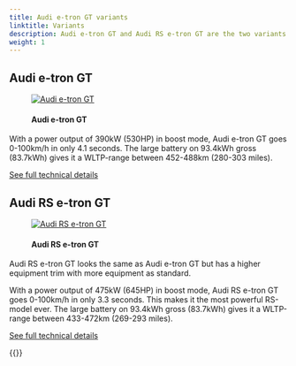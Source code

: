 ```yaml
---
title: Audi e-tron GT variants
linktitle: Variants
description: Audi e-tron GT and Audi RS e-tron GT are the two variants available.
weight: 1
---
```

<!-- markdownlint-disable MD033 -->
## Audi e-tron GT

<figure>
    <a href="https://media.electrichasgoneaudi.net/multimedia/models/e-tron-gt/variants/e-tron-gt.jpg">
        <img src="https://media.electrichasgoneaudi.net/multimedia/models/e-tron-gt/variants/e-tron-gts.jpg"
        alt="Audi e-tron GT" title="Audi e-tron GT">
    </a>
    <figcaption><h4>Audi e-tron GT</h4></figcaption>
</figure>

With a power output of 390kW (530HP) in boost mode, Audi e-tron GT goes 0-100km/h in only 4.1 seconds. The large battery on 93.4kWh gross (83.7kWh) gives it a WLTP-range between 452-488km (280-303 miles).

[See full technical details](/models/e-tron-gt/specifications/#audi-e-tron-gt)

## Audi RS e-tron GT

<figure>
    <a href="https://media.electrichasgoneaudi.net/multimedia/models/e-tron-gt/variants/rs-e-tron-gt.jpg">
        <img src="https://media.electrichasgoneaudi.net/multimedia/models/e-tron-gt/variants/rs-e-tron-gts.jpg"
        alt="Audi RS e-tron GT" title="Audi RS e-tron GT">
    </a>
    <figcaption><h4>Audi RS e-tron GT</h4></figcaption>
</figure>

Audi RS e-tron GT looks the same as Audi e-tron GT but has a higher equipment trim with more equipment as standard.

With a power output of 475kW (645HP) in boost mode, Audi RS e-tron GT goes 0-100km/h in only 3.3 seconds. This makes it the most powerful RS-model ever. The large battery on 93.4kWh gross (83.7kWh) gives it a WLTP-range between 433-472km (269-293 miles).

[See full technical details](/models/e-tron-gt/specifications/#audi-rs-e-tron-gt)

{{<children description="true" />}}
